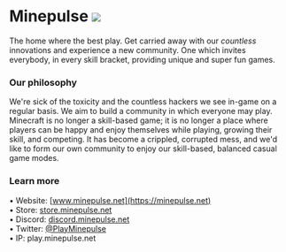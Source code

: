 # Minepulse ![](https://img.shields.io/badge/since_24/09/22-currently_postponed-red)
The home where the best play. Get carried away with our _countless_ innovations and experience a new community. One which invites everybody, in every skill bracket, providing unique and super fun games.

### Our philosophy
We're sick of the toxicity and the countless hackers we see in-game on a regular basis. We aim to build a community in which everyone may play. Minecraft is no longer a skill-based game; it is no longer a place where players can be happy and enjoy themselves while playing, growing their skill, and competing. It has become a crippled, corrupted mess, and we'd like to form our own community to enjoy our skill-based, balanced casual game modes.

### Learn more
•  Website: [www.minepulse.net](https://minepulse.net)<br/>
•  Store: [store.minepulse.net](https://store.minepulse.net)<br/>
•  Discord: [discord.minepulse.net](https://discord.minepulse.net)<br/>
•  Twitter: [@PlayMinepulse](https://twitter.com/PlayMinepulse)<br/>
•  IP: play.minepulse.net
